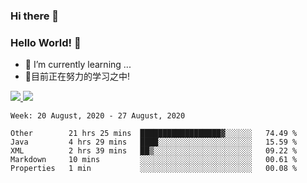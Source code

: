 ### Hi there 👋
### Hello World! 🙌

- 🌱 I’m currently learning ...
- 📖目前正在努力的学习之中!

<a href="https://github.com/anuraghazra/github-readme-stats">
  <img src="https://github-readme-stats.vercel.app/api?username=keyboardWithDream&show_icons=true&repo=github-readme-stats" />
</a>
<a href="https://github.com/anuraghazra/convoychat">
  <img src="https://github-readme-stats.vercel.app/api/top-langs/?username=keyboardWithDream&layout=compact&repo=convoychat" />
</a>



<!--START_SECTION:waka-->
```text
Week: 20 August, 2020 - 27 August, 2020

Other        21 hrs 25 mins  ██████████████████▓░░░░░░   74.49 % 
Java         4 hrs 29 mins   ████░░░░░░░░░░░░░░░░░░░░░   15.59 % 
XML          2 hrs 39 mins   ██▒░░░░░░░░░░░░░░░░░░░░░░   09.22 % 
Markdown     10 mins         ░░░░░░░░░░░░░░░░░░░░░░░░░   00.61 % 
Properties   1 min           ░░░░░░░░░░░░░░░░░░░░░░░░░   00.08 % 
```
<!--END_SECTION:waka-->
